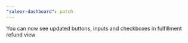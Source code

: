 ```yaml
---
"saleor-dashboard": patch
---
```


You can now see updated buttons, inputs and checkboxes in fulfillment refund view
